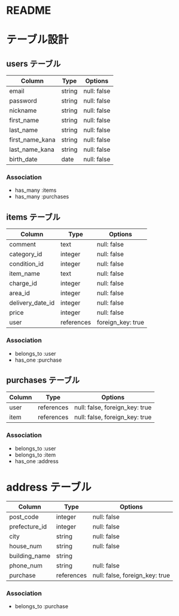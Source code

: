 # README
# テーブル設計

## users テーブル

| Column          | Type   | Options     |
| --------------- | ------ | ----------- |
| email           | string | null: false |
| password        | string | null: false |
| nickname        | string | null: false |
| first_name      | string | null: false |
| last_name       | string | null: false |
| first_name_kana | string | null: false |
| last_name_kana  | string | null: false |
| birth_date      | date   | null: false |


### Association

- has_many :items
- has_many :purchases


## items テーブル

| Column              | Type          | Options                        |
| ------------------- | ------------- | ------------------------------ |
| comment             | text          | null: false                    |
| category_id         | integer       | null: false                    |
| condition_id        | integer       | null: false                    |
| item_name           | text          | null: false                    |
| charge_id           | integer       | null: false                    |
| area_id             | integer       | null: false                    |
| delivery_date_id    | integer       | null: false                    |
| price               | integer       | null: false                    |
| user                | references    | foreign_key: true              |



### Association
- belongs_to :user
- has_one :purchase



## purchases テーブル

| Column       | Type       | Options                        |
| -------------| ---------- | ------------------------------ |
| user         | references | null: false, foreign_key: true |
| item         | references | null: false, foreign_key: true |

### Association

- belongs_to :user
- belongs_to :item
- has_one :address


# address テーブル

| Column           | Type          | Options                        |
| ---------------- | ------------- | ------------------------------ |
| post_code        | integer       | null: false                    |
| prefecture_id    | integer       | null: false                    |
| city             | string        | null: false                    |
| house_num        | string        | null: false                    |
| building_name    | string        |                                |
| phone_num        | string        | null: false                    |
| purchase         | references    | null: false, foreign_key: true |



### Association

- belongs_to :purchase
